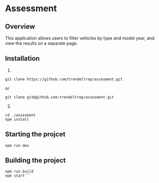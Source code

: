 # Assessment

## Overview
This application allows users to filter vehicles by type and model year, and view the results on a separate page.

## Installation
1.
```
git clone https://github.com/trendeltrep/assesment.git
```
or 
```
git clone git@github.com:trendeltrep/assesment.git
```
2.
```
cd ./assesment
npm install
```

## Starting the projcet
```npm run dev```

## Building the project
```
npm run build
npm start```
